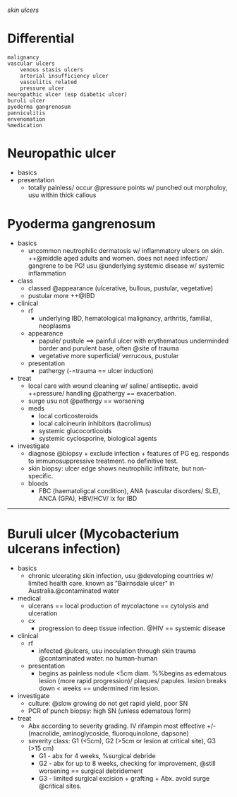 ###### skin ulcers

# Differential
    malignancy 
    vascular ulcers
        venous stasis ulcers
        arterial insufficiency ulcer
        vasculitis related
        pressure ulcer
    neuropathic ulcer (esp diabetic ulcer)
    buruli ulcer
    pyoderma gangrenosum
    panniculitis
    envenomation 
    %medication


# Neuropathic ulcer
- basics
- presentation 
    + totally painless/ occur @pressure points w/ punched out morpholoy, usu within thick callous

# Pyoderma gangrenosum
- basics
    + uncommon neutrophilic dermatosis w/ inflammatory ulcers on skin. ++@middle aged adults and women. does not need infection/ gangrene to be PG! usu @underlying systemic disease w/ systemic inflammation
- class
    + classed @appearance (ulcerative, bullous, pustular, vegetative)
    + pustular more ++@IBD
- clinical
    + rf
        * underlying IBD, hematological malignancy, arthritis, familial, neoplasms
    + appearance
        * papule/ pustule ==> painful ulcer with erythematous underminded border and purulent base, often @site of trauma
        * vegetative more superficial/ verrucous, pustular 
    + presentation
        * pathergy (-=trauma == ulcer induction)
- treat
    + local care with wound cleaning w/ saline/ antiseptic. avoid ++pressure/ handling @pathergy == exacerbation.
    + surge usu not @pathergy == worsening
    + meds
        * local corticosteroids
        * local calcineurin inhibitors (tacrolimus)
        * systemic glucocorticoids
        * systemic cyclosporine, biological agents
- investigate   
    + diagnose @biopsy + exclude infection + features of PG eg. responds to immunosuppressive treatment. no definitive test.
    + skin biopsy: ulcer edge shows neutrophilic infiltrate, but non-specific.
    + bloods
        * FBC (haematoligcal condition), ANA (vascular disorders/ SLE), ANCA (GPA), HBV/HCV/ ix for IBD
----------------------------------------------------------

# Buruli ulcer (Mycobacterium ulcerans infection)
- basics
    + chronic ulcerating skin infection, usu @developing countries w/ limited health care. known as "Bairnsdale ulcer" in Australia.@contaminated water
- medical
    + ulcerans == local production of mycolactone == cytolysis and ulceration
    + cx
        * progression to deep tissue infection. @HIV == systemic disease
- clinical
    + rf
        * infected @ulcers, usu inoculation through skin trauma @contaminated water. no human-human
    + presentation  
        * begins as painless nodule <5cm diam. %%begins as edematous lesion (more rapid progression)/ plaques/ papules. lesion breaks down < weeks == undermined rim lesion.
- investigate
    + culture: @slow growing do not get rapid yield, poor SN
    + PCR of punch biopsy: high SN (unless edematous form)
- treat
    + Abx according to severity grading. IV rifampin most effective +/- (macrolide, aminoglycoside, fluoroquinolone, dapsone)
    + severity class: G1 (<5cm), G2 (>5cm or lesion at critical site), G3 (>15 cm)
        * G1 - abx for 4 weeks, %surgical debride
        * G2 - abx for up to 8 weeks, checking for improvement, @still worsening == surgical debridement
        * G3 - limited surgical excision + grafting + Abx. avoid surge @critical sites.